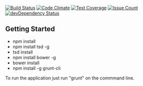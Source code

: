 [![Build Status](https://travis-ci.org/jacobaloysious/liagallery.svg?branch=master)](https://travis-ci.org/jacobaloysious/liagallery)
[![Code Climate](https://codeclimate.com/repos/56c154b62869500e2b017646/badges/ce0e03467b414b1f3c4c/gpa.svg)](https://codeclimate.com/repos/56c154b62869500e2b017646/feed)
[![Test Coverage](https://codeclimate.com/repos/56c154b62869500e2b017646/badges/ce0e03467b414b1f3c4c/coverage.svg)](https://codeclimate.com/repos/56c154b62869500e2b017646/coverage)
[![Issue Count](https://codeclimate.com/repos/56c154b62869500e2b017646/badges/ce0e03467b414b1f3c4c/issue_count.svg)](https://codeclimate.com/repos/56c154b62869500e2b017646/issues)
[![devDependency Status](https://david-dm.org/jacobaloysious/liagallery.svg)](https://david-dm.org/jacobaloysious/liagallery)

## Getting Started
- npm install
- npm install tsd -g
- tsd install
- npm install bower -g
- bower install
- npm install -g grunt-cli

To run the application just run "grunt" on the commmand line.
 
